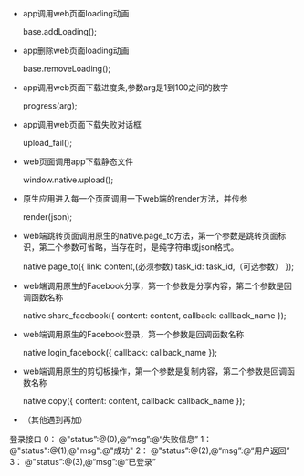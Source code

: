 - app调用web页面loading动画

	base.addLoading();
- app删除web页面loading动画

	base.removeLoading();
- app调用web页面下载进度条,参数arg是1到100之间的数字

	progress(arg);
- app调用web页面下载失败对话框

	upload_fail();
- web页面调用app下载静态文件

	window.native.upload();
- 原生应用进入每一个页面调用一下web端的render方法，并传参

	render(json);

- web端跳转页面调用原生的native.page_to方法，第一个参数是跳转页面标识，第二个参数可省略，当存在时，是纯字符串或json格式。

	native.page_to({
        link: content,(必须参数)
        task_id: task_id,（可选参数）
    });

- web端调用原生的Facebook分享，第一个参数是分享内容，第二个参数是回调函数名称

	native.share_facebook({
        content: content,
        callback: callback_name
    });

- web端调用原生的Facebook登录，第一个参数是回调函数名称

	native.login_facebook({
        callback: callback_name
    });

- web端调用原生的剪切板操作，第一个参数是复制内容，第二个参数是回调函数名称

	native.copy({
        content: content,
        callback: callback_name
    });

- （其他遇到再加）


登录接口
0：    @"status”:@(0),@“msg”:@“失败信息”
1：    @"status":@(1),@"msg":@"成功"
2：    @"status”:@(2),@“msg”:@“用户返回”
3：    @"status”:@(3),@“msg”:@“已登录”
